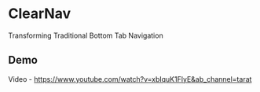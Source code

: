 # ClearNav
Transforming Traditional Bottom Tab Navigation

## Demo
Video - https://www.youtube.com/watch?v=xbIquK1FlyE&ab_channel=tarat
